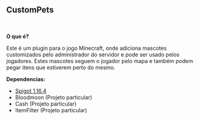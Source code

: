 <h2>
<strong>CustomPets</strong>
</h2>

</br>


<p><b> O que é? </b></p>
<spam>Este é um plugin para o jogo Minecraft, onde adiciona mascotes customizados pelo administrador do servidor e pode ser usado pelos jogadores. Estes mascotes seguem o jogador pelo mapa e também podem pegar itens que estiverem perto do mesmo.</spam>

</br>

<p><b> Dependencias: </b></p>

<ul>
  <li><a href="https://www.spigotmc.org/wiki/buildtools/">Spigot 1.16.4</a></li>
  <li>Bloodmoon (Projeto particular)</li>
  <li>Cash (Projeto particular)</li>
  <li>ItemFilter (Projeto particular)</li>
</ul>
